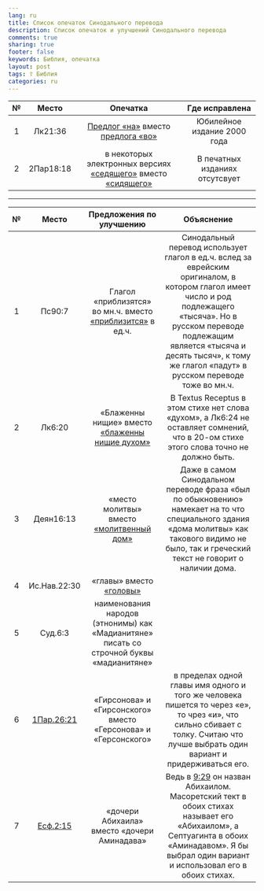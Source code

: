 ```yaml
---
lang: ru
title: Список опечаток Синодального перевода
description: Список опечаток и улучшений Синодального перевода
comments: true
sharing: true
footer: false
keywords: Библия, опечатка
layout: post
tags: ☦ Библия
categories: ru
---
```


| №  |      Место    |            Опечатка                                                      |        Где исправлена           |
|:--:|:-------------:|:------------------------------------------------------------------------:|:-------------------------------:|
| 1  | Лк21:36       |  [Предлог «на»][2] вместо [предлога «во»][3]                             | Юбилейное издание 2000 года     |
| 2  | 2Пар18:18     |  в некоторых электронных версиях [«седящего»][8] вместо [«сидящего»][9]  | В печатных изданиях отсутсвует  |

---

| №  |      Место    |            Предложения по улучшению                             |        Объяснение            |
|:--:|:-------------:|:---------------------------------------------------------------:|:----------------------------:|
| 1  | Пс90:7        | Глагол «приблизятся» во мн.ч. вместо [«приблизится»][4] в ед.ч. | Синодальный перевод использует глагол в ед.ч. вслед за еврейским оригиналом, в котором глагол имеет число и род подлежащего «тысяча». Но в русском переводе подлежащим является «тысяча и десять тысяч», к тому же глагол «падут» в русском переводе тоже во мн.ч. |
| 2  | Лк6:20        | «Блаженны нищие» вместо [«блаженны нищие духом»][5]| В Textus Receptus в этом стихе нет слова «духом», а Лк6:24 не оставляет сомнений, что в 20-ом стихе этого слова точно не должно быть.|
| 3  | Деян16:13     | «место молитвы» вместо [«молитвенный дом»][6]| Даже в самом Синодальном переводе фраза «был по обыкновению» намекает на то что специального здания «дома молитвы» как такового видимо не было, так и греческий текст не говорит о наличии дома. |
| 4  | Ис.Нав.22:30  | «главы» вместо [«головы»][7]| |
| 5  | Суд.6:3       | наименования народов (этнонимы) как «Мадианитяне» писать со строчной буквы «мадианитяне»| |
| 6  | [1Пар.26:21][10]    | «Гирсонова» и «Гирсонского» вместо «Герсонова» и «Герсонского» | в пределах одной главы имя одного и того же человека пишется то через «е», то чрез «и», что сильно сбивает с толку. Считаю что лучше выбрать один вариант и придерживаться его.  |
| 7  | [Есф.2:15][11]      | «дочери Абихаила» вместо «дочери Аминадава» | Ведь в [9:29][12] он назван Абихаилом. Масоретский тект в обоих стихах называет его «Абихаилом», а Септуагинта в обоих «Аминадавом». Я бы выбрал один вариант и использовал его в обоих стихах. |

[2]: https://bibleonline.ru/bible/rst66/luk-21/
[3]: https://bibleonline.ru/bible/rst-jbl/luk-21/
[4]: https://bibleonline.ru/bible/rst66/psa-90/
[5]: https://bibleonline.ru/bible/rst66/luk-6/
[6]: https://bibleonline.ru/bible/rst66/act-16/
[7]: https://bibleonline.ru/bible/rst66/jos-22/
[8]: https://bible.by/syn/14/18/#18
[9]: https://bibleonline.ru/bible/rst66/2ch-18/
[10]: https://bible.by/syn/13/26/#21
[11]: https://bible.by/syn/17/2/#15
[12]: https://bible.by/syn/17/9/#29

